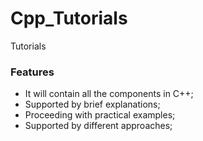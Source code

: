 # Cpp_Tutorials
Tutorials
### Features
- It will contain all the components in C++;
- Supported by brief explanations;
- Proceeding with practical examples;
- Supported by different approaches;
